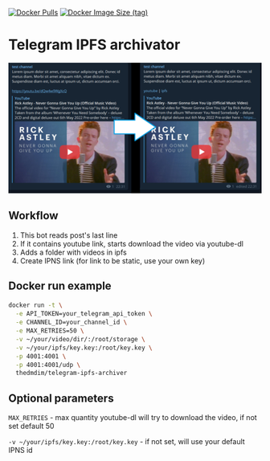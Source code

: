 [![Docker Pulls](https://img.shields.io/docker/pulls/thedmdim/telegram-ipfs-archiver)](https://hub.docker.com/r/thedmdim/telegram-ipfs-archiver)
[![Docker Image Size (tag)](https://img.shields.io/docker/image-size/thedmdim/telegram-ipfs-archiver/latest)](https://hub.docker.com/r/thedmdim/telegram-ipfs-archiver)

# Telegram IPFS archivator

![](example.jpg)

## Workflow

1. This bot reads post's last line
3. If it contains youtube link, starts download the video via youtube-dl
4. Adds a folder with videos in ipfs
5. Create IPNS link (for link to be static, use your own key)

## Docker run example
```bash
docker run -t \
  -e API_TOKEN=your_telegram_api_token \
  -e CHANNEL_ID=your_channel_id \
  -e MAX_RETRIES=50 \
  -v ~/your/video/dir/:/root/storage \
  -v ~/your/ipfs/key.key:/root/key.key \
  -p 4001:4001 \
  -p 4001:4001/udp \
  thedmdim/telegram-ipfs-archiver
```

## Optional parameters
`MAX_RETRIES` - max quantity youtube-dl will try to download the video, if not set default 50

`-v ~/your/ipfs/key.key:/root/key.key` - if not set, will use your default IPNS id
